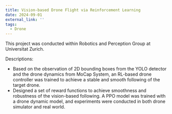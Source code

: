 ```yaml
---
title: Vision-based Drone Flight via Reinforcement Learning
date: 2024-09-01
external_link: ''
tags:
  - Drone
---
```


This project was conducted within Robotics and Perception Group at Universitat Zurich.

Descriptions:
  -	Based on the observation of 2D bounding boxes from the YOLO detector and the drone dynamics from MoCap System, an RL-based drone controller was trained to achieve a stable and smooth following of the target drone.
  -	Designed a set of reward functions to achieve smoothness and robustness of the vision-based following. A PPO model was trained with a drone dynamic model, and experiments were conducted in both drone simulator and real world.


<!--more-->
